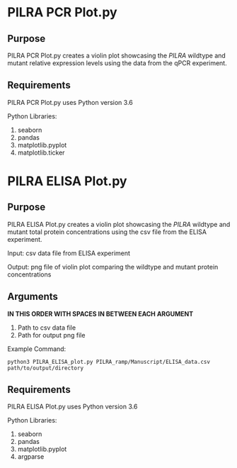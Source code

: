 # PILRA PCR Plot.py

## Purpose

PILRA PCR Plot.py creates a violin plot showcasing the _PILRA_ wildtype and mutant relative expression levels using the data from the qPCR experiment.


## Requirements

PILRA PCR Plot.py uses Python version 3.6

Python Libraries:

1. seaborn
2. pandas
3. matplotlib.pyplot
4. matplotlib.ticker

# PILRA ELISA Plot.py

## Purpose

PILRA ELISA Plot.py creates a violin plot showcasing the _PILRA_ wildtype and mutant total protein concentrations using the csv file from the ELISA experiment. 

Input: csv data file from ELISA experiment

Output: png file of violin plot comparing the wildtype and mutant protein concentrations

## Arguments

**IN THIS ORDER WITH SPACES IN BETWEEN EACH ARGUMENT**

1. Path to csv data file
2. Path for output png file

Example Command:
```
python3 PILRA_ELISA_plot.py PILRA_ramp/Manuscript/ELISA_data.csv path/to/output/directory
```

## Requirements

PILRA ELISA Plot.py uses Python version 3.6

Python Libraries:

1. seaborn
2. pandas
3. matplotlib.pyplot
4. argparse

